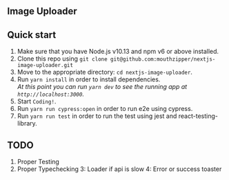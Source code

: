 ## Image Uploader


## Quick start

1.  Make sure that you have Node.js v10.13 and npm v6 or above installed.
2.  Clone this repo using `git clone git@github.com:mouthzipper/nextjs-image-uploader.git`
3.  Move to the appropriate directory: `cd nextjs-image-uploader`.<br />
4.  Run `yarn install` in order to install dependencies.<br />
    _At this point you can run `yarn dev` to see the running app at `http://localhost:3000`._
5.  Start `Coding!`. <br />
6.  Run `yarn run cypress:open` in order to run e2e using cypress.<br />
7.  Run `yarn run test` in order to run the test using jest and react-testing-library.<br />

## TODO
1. Proper Testing
2. Proper Typechecking
3: Loader if api is slow
4: Error or success toaster
